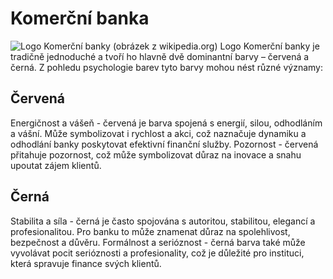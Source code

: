 # Komerční banka
![Logo Komerční banky](https://upload.wikimedia.org/wikipedia/commons/a/a9/Komer%C4%8Dn%C3%AD_banka_logo.svg) (obrázek z wikipedia.org)
Logo Komerční banky je tradičně jednoduché a tvoří ho hlavně dvě dominantní barvy – červená a černá. Z pohledu psychologie barev tyto barvy mohou nést různé významy:
## Červená 
Energičnost a vášeň - červená je barva spojená s energií, silou, odhodláním a vášní. Může symbolizovat i rychlost a akci, což naznačuje dynamiku a odhodlání banky poskytovat efektivní finanční služby.
Pozornost - červená přitahuje pozornost, což může symbolizovat důraz na inovace a snahu upoutat zájem klientů.
## Černá
Stabilita a síla - černá je často spojována s autoritou, stabilitou, elegancí a profesionalitou. Pro banku to může znamenat důraz na spolehlivost, bezpečnost a důvěru.
Formálnost a serióznost - černá barva také může vyvolávat pocit serióznosti a profesionality, což je důležité pro instituci, která spravuje finance svých klientů.

